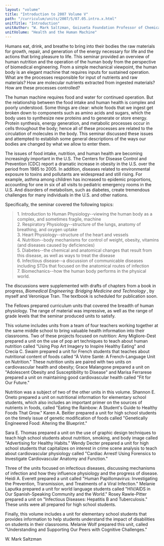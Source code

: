 ```yaml
---
layout: "volume"
title: "Introduction to 2007 Volume V"
path: "/curriculum/units/2007/5/07.05.intro.x.html"
unitTitle: "Introduction"
unitAuthor: "W. Mark Saltzman, Goizueta Foundation Professor of Chemical and Biomedical Engineering"
unitVolume: "Health and the Human Machine"
---
```

<body>
<p>
Humans eat, drink, and breathe to bring into their bodies the raw materials for growth, repair, and generation of the energy necessary for life and the actions that bring pleasure to life. This seminar provided an overview of human nutrition and the operation of the human body from the perspective of biomedical engineering. From a simple mechanical viewpoint, the human body is an elegant machine that requires inputs for sustained operation. What are the processes responsible for input of nutrients and raw materials? How are molecular nutrients extracted from ingested materials? How are these processes controlled?
</p>
<p>
The human machine requires food and water for continued operation. But the relationship between the food intake and human health is complex and poorly understood. Some things are clear: whole foods that we ingest get broken down to components such as amino acids and sugars, which the body uses to synthesize new proteins and to generate or store energy. Protein synthesis, energy generation, and metabolic processes occur in cells throughout the body; hence all of these processes are related to the circulation of molecules in the body. This seminar discussed these issues and attempted to establish some general descriptions of the ways our bodies are changed by what we allow to enter them.
</p>
<p>
The issues of food intake, nutrition, and human health are becoming increasingly important in the U.S. The Centers for Disease Control and Prevention (CDC) report a dramatic increase in obesity in the U.S. over the period from 1985 to 2005. In addition, diseases related to environmental exposure to toxins and pollutants are widespread and still rising. For example, asthma among children has increased to epidemic proportions, accounting for one in six of all visits to pediatric emergency rooms in the U.S. And disorders of metabolism, such as diabetes, create tremendous challenges for many individuals in the U.S. and other nations.
</p>
<p>
Specifically, the seminar covered the following topics:
</p>
<blockquote>
<dl>
<dt>
1. Introduction to Human Physiology--viewing the human body as a complex, and sometimes fragile, machine
<dt>
2. Respiratory Physiology--structure of the lungs, anatomy of breathing, and oxygen uptake
<dt>
3. Heart Physiology--structure of the heart and vessels
<dt>
4. Nutrition--body mechanisms for control of weight, obesity, vitamins (and diseases caused by deficiencies)
<dt>
5. Diabetes--the chemical and anatomical changes that result from this disease, as well as ways to treat the disease
<dt>
6. Infectious disease--a discussion of communicable diseases including STDs that focused on the anatomical routes of infection
<dt>
7. Biomechanics--how the human body performs in the physical world.
</dt>
</dt>
</dt>
</dt>
</dt>
</dt>
</dt>
</dl>
</blockquote>
<p>
The discussions were supplemented with drafts of chapters from a book in progress,
<i>
Biomedical Engineering: Bridging Medicine and Technology
</i>
, by myself and Veronique Tran. The textbook is scheduled for publication soon.
</p>
<p>
The Fellows prepared curriculum units that covered the breadth of human physiology. The range of material was impressive, as well as the range of grade levels that the seminar produced units to satisfy.
</p>
<p>
This volume includes units from a team of four teachers working together at the same middle school to bring valuable health information into their classrooms. Two of these projects focused on nutrition: Amy Migliore-Dest prepared a unit on the use of pop art techniques to teach about human nutrition called "Using Pop Art Imagery to Inspire Healthy Eating" and Crecia C. Swaim prepared a unit for French students that teaches about nutritional content of foods called "À Votre Santé: A French-Language Unit on Nutrition." These nutrition units are paired with two units on cardiovascular health and obesity; Grace Malangone prepared a unit on "Adolescent Obesity and Susceptibility to Disease" and Marisa Ferrarese prepared a unit on maintaining good cardiovascular health called "Fit for Our Future."
</p>
<p>
Nutrition was a subject of two of the other units in this volume. Shannon E. Oneto prepared a unit on nutritional information for elementary school students, which also includes an important primer on the sources of nutrients in foods, called "Eating the Rainbow: A Student's Guide to Healthy Foods That Grow." Karen A. Beitler prepared a unit for high school students on the timely issue of genetic modification of foods called "Genetically Engineered Food: Altering the Blueprint."
</p>
<p>
Sara E. Thomas prepared a unit on the use of graphic design techniques to teach high school students about nutrition, smoking, and body image called "Advertising for Healthy Habits." Wendy Decter prepared a unit for high school students that capitalizes on interest in crime scene analysis to teach about cardiovascular physiology called "Cardiac Arrest! Using Forensics to Investigate Cardiovascular Anatomy and Function."
</p>
<p>
Three of the units focused on infectious diseases, discussing mechanisms of infection and how they influence physiology and the progress of disease. Heidi A. Everett prepared a unit called "Human Papillomavirus: Investigating the Prevention, Transmission, and Treatments of a Viral Infection." Melanie Laputka prepared a unit for world language students called "HIV/AIDS in Our Spanish-Speaking Community and the World." Rosey Rawle-Pitter prepared a unit on "Infectious Diseases: Hepatitis B and Tuberculosis." These units were all prepared for high school students.
</p>
<p>
Finally, this volume includes a unit for elementary school students that provides information to help students understand the impact of disabilities on students in their classrooms. Melanie Wolf prepared this unit, called "Understanding and Supporting Our Peers with Cognitive Challenges."
</p>
<p>
W. Mark Saltzman
</p>
</body>
